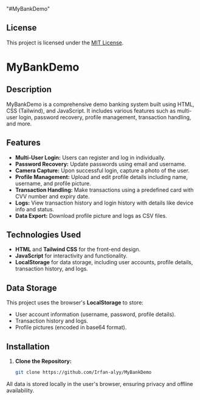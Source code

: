"#MyBankDemo" 
## License
This project is licensed under the [MIT License](./LICENSE).

# MyBankDemo

## Description
MyBankDemo is a comprehensive demo banking system built using HTML, CSS (Tailwind), and JavaScript. It includes various features such as multi-user login, password recovery, profile management, transaction handling, and more.

## Features
- **Multi-User Login:** Users can register and log in individually.
- **Password Recovery:** Update passwords using email and username.
- **Camera Capture:** Upon successful login, capture a photo of the user.
- **Profile Management:** Upload and edit profile details including name, username, and profile picture.
- **Transaction Handling:** Make transactions using a predefined card with CVV number and expiry date.
- **Logs:** View transaction history and login history with details like device info and status.
- **Data Export:** Download profile picture and logs as CSV files.

## Technologies Used
- **HTML** and **Tailwind CSS** for the front-end design.
- **JavaScript** for interactivity and functionality.
- **LocalStorage** for data storage, including user accounts, profile details, transaction history, and logs.

## Data Storage
This project uses the browser's **LocalStorage** to store:
- User account information (username, password, profile details).
- Transaction history and logs.
- Profile pictures (encoded in base64 format).



## Installation
1. **Clone the Repository:**
   ```bash
   git clone https://github.com/Irfan-alyy/MyBankDemo


All data is stored locally in the user's browser, ensuring privacy and offline availability.
